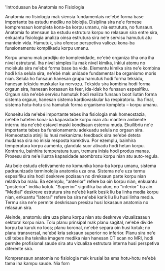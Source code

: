 'Introdusaun ba Anatomia no Fisiologia

Anatomia no fisiologia mak siensia fundamentais ne'ebé forma base importante ba estudu mediku no biolojia. Disiplina sira ne'e fornese komprensaun kompleta kona-ba korpu umanu, nia estrutura, no funsaun. Anatomia fo atensaun ba estudu estrutura korpu no relasaun sira entre sira, enkuantu fisiologia analiza oinsa estrutura sira ne'e servisu hamutuk atu mantein vida. Hamutuk, sira oferese perspetiva valiozu kona-ba funsionamentu komplikadu korpu umanu.

Korpu umanu mak prodíjiu de komplexidade, ne'ebé organiza tiha ona iha nivel estrutural. Iha nivel simples liu mak nivel kimika, inklui atomu no molekula sira ne'ebé forma base ba vida. Elementu kimika sira ne'e kombina hodi kria selula sira, ne'ebé mak unidade fundamental ba organismo moris nian. Selula ho funsaun hanesan grupu hamutuk hodi forma teksidu, hanesan teksidu muskular ka nervozu. Teksidu sira kombina hodi forma orgaun sira, hanesan korasaun ka feer, ida-idak ho funsaun espesifiku. Orgaun sira ne'ebé servisu hamutuk hodi realiza funsaun boot liután forma sistema orgaun, hanesan sistema kardiovaskular ka respiratoriu. Iha final, sistema hotu-hotu sira hamutuk forma organismo kompletu – korpu umanu.

Konseitu ida ne'ebé importante tebes iha fisiologia mak homeostazia, ne'ebé hateten kona-ba kapasidade korpu nian atu mantein ambiente internu ida ne'ebé estavel maski kondisaun esternu muda. Ekuilibriu ne'e importante tebes ba funsionamentu adekuadu selula no orgaun sira. Homeostazia atinji liu husi mekanizmu feedback sira ne'ebé deteta mudansa sira no inisia resposta korektivu. Por ezemplu, bainhira temperatura korpu aumenta, glandula suor ativadu hodi hetan korpu. Kontrariu, bainhira temperatura tuun, tremura inisia hodi produs manas. Prosesu sira ne'e ilustra kapasidade asombrozu korpu nian atu auto-regula.

Atu bele estudu efetivamente no komunika kona-ba korpu umanu, sistema padraunizado terminolojia anatomia uza ona. Sistema ne'e uza termu espesifiku sira hodi deskreve pozisaun no direksaun parte korpu nian relativa ba malu. Ba ezemplu, "anterior" refere ba oin korpu nian, enkuantu "posterior" indika kotuk. "Superior" signifika ba ulun, no "inferior" ba ain. "Medial" deskreve estrutura sira ne'ebé karik besik liu ba linha media korpu nian, enkuantu "lateral" refere ba sira ne'ebé karik liu liu husi linha media. Termu sira ne'e permite deskrisaun presizu husi lokasaun anatomia no relasaun sira.

Aleinde, anatomiu sira uza planu korpu nian atu deskreve vizualizasaun sektoral korpu nian. Tolu planu prinsipal mak planu sagital, ne'ebé divide korpu ba karuk no loos; planu koronal, ne'ebé separa oin husi kotuk; no planu transversal, ne'ebé kria seksaun superior no inferior. Planu sira ne'e util tebes iha teknika imagem medika nian hanesan CT scan no MRI, hodi permite profisional saude sira atu vizualiza estrutura interna husi perspetiva diferente sira.

Komprensaun anatomia no fisiologia mak krusial ba ema hotu-hotu ne'ebé tama iha kampu saude. Nia forn